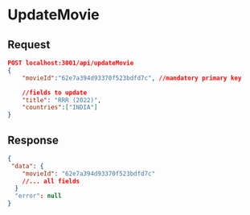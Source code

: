 # UpdateMovie

## Request

```json
POST localhost:3001/api/updateMovie
{
    "movieId":"62e7a394d93370f523bdfd7c", //mandatory primary key

    //fields to update
    "title": "RRR (2022)",
    "countries":["INDIA"]
}
```

## Response

```json
{
 "data": {
    "movieId": "62e7a394d93370f523bdfd7c"
    //... all fields
  }
  "error": null
}
```
